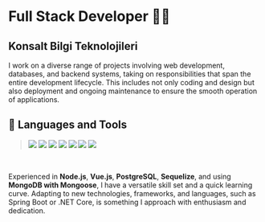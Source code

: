 # Full Stack Developer 👨‍💻
## Konsalt Bilgi Teknolojileri

I work on a diverse range of projects involving web development, databases, and backend systems, taking on responsibilities that span the entire development lifecycle. This includes not only coding and design but also deployment and ongoing maintenance to ensure the smooth operation of applications.

## 💼 Languages and Tools
<blockquote>
<img src="https://img.shields.io/badge/Node.js-339933?style=for-the-badge&logo=node.js&logoColor=white">
<img src="https://img.shields.io/badge/Vue.js-4FC08D?style=for-the-badge&logo=vue.js&logoColor=white">
<img src="https://img.shields.io/badge/Express.js-000000?style=for-the-badge&logo=express&logoColor=white">
<img src="https://img.shields.io/badge/PostgreSQL-336791?style=for-the-badge&logo=postgresql&logoColor=white">
<img src="https://img.shields.io/badge/Sequelize-52B0E7?style=for-the-badge&logo=sequelize&logoColor=white">
<img src="https://img.shields.io/badge/MongoDB-47A248?style=for-the-badge&logo=mongodb&logoColor=white">
<img src="https://img.shields.io/badge/Mongoose-880000?style=for-the-badge&logo=mongoose&logoColor=white">
</blockquote>

<br>

<p>
Experienced in <strong>Node.js</strong>, <strong>Vue.js</strong>, <strong>PostgreSQL</strong>, <strong>Sequelize</strong>, and using <strong>MongoDB with Mongoose</strong>, I have a versatile skill set and a quick learning curve. Adapting to new technologies, frameworks, and languages, such as Spring Boot or .NET Core, is something I approach with enthusiasm and dedication.
</p>
